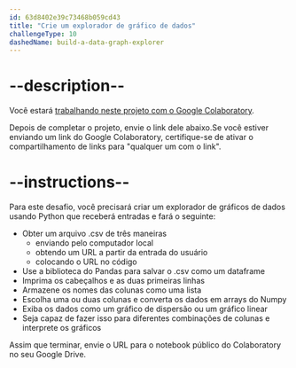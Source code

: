 ```yaml
---
id: 63d8402e39c73468b059cd43
title: "Crie um explorador de gráfico de dados"
challengeType: 10
dashedName: build-a-data-graph-explorer
---
```


# --description--

Você estará <a href="https://colab.research.google.com/#create=true" target="_blank" rel="noopener noreferrer nofollow">trabalhando neste projeto com o Google Colaboratory</a>.

Depois de completar o projeto, envie o link dele abaixo.Se você estiver enviando um link do Google Colaboratory, certifique-se de ativar o compartilhamento de links para "qualquer um com o link".

# --instructions--

Para este desafio, você precisará criar um explorador de gráficos de dados usando Python que receberá entradas e fará o seguinte:

- Obter um arquivo .csv de três maneiras
  - enviando pelo computador local
  - obtendo um URL a partir da entrada do usuário
  - colocando o URL no código
- Use a biblioteca do Pandas para salvar o .csv como um dataframe
- Imprima os cabeçalhos e as duas primeiras linhas
- Armazene os nomes das colunas como uma lista
- Escolha uma ou duas colunas e converta os dados em arrays do Numpy
- Exiba os dados como um gráfico de dispersão ou um gráfico linear
- Seja capaz de fazer isso para diferentes combinações de colunas e interprete os gráficos

Assim que terminar, envie o URL para o notebook público do Colaboratory no seu Google Drive.

